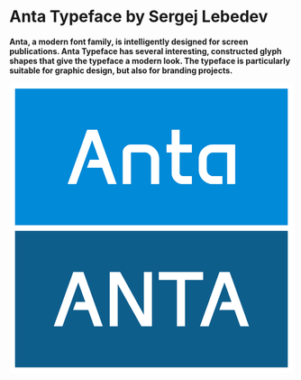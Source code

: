 # Anta Typeface by Sergej Lebedev
**Anta, a modern font family, is intelligently designed for screen publications. Anta Typeface has several interesting, constructed glyph shapes that give the typeface a modern look. The typeface is particularly suitable for graphic design, but also for branding projects.**

![Anta](documentation/Anta-Regular.png)
